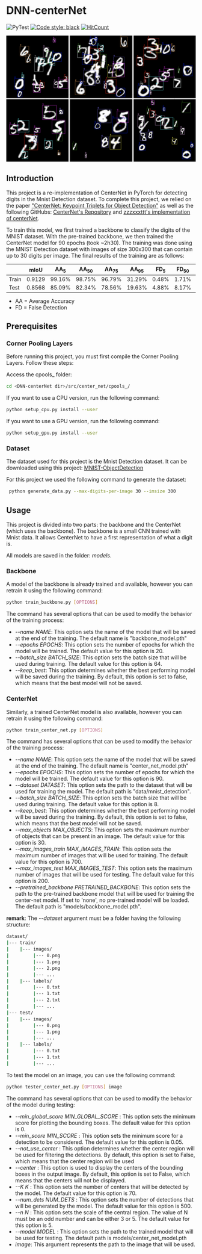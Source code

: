 # DNN-centerNet

![PyTest](https://github.com/yxyfer/DNN-centerNet/actions/workflows/pytest.yml/badge.svg)
[![Code style: black](https://img.shields.io/badge/code%20style-black-000000.svg)](https://github.com/psf/black)
[![HitCount](https://hits.dwyl.com/yxyfer/DNN-centerNet.svg?style=flat-square)](http://hits.dwyl.com/yxyfer/DNN-centerNet)

![alt text](images/image.png "Mnist Detection example")

## Introduction

This project is a re-implementation of CenterNet in PyTorch for detecting digits in the Mnist Detection dataset. To complete this project, we relied on the paper ["CenterNet: Keypoint Triplets for Object Detection"](https://arxiv.org/pdf/1904.08189.pdf) as well as the following GitHubs: [CenterNet's Repository](https://github.com/Duankaiwen/CenterNet) and [zzzxxxttt's implementation of centerNet](https://github.com/zzzxxxttt/pytorch_simple_CenterNet_47).



To train this model, we first trained a backbone to classify the digits of the MNIST dataset. With the pre-trained backbone, we then trained the CenterNet model for 90 epochs (took ~2h30). The training was done using the MNIST Detection dataset with images of size 300x300 that can contain up to 30 digits per image. The final results of the training are as follows:


|       | mIoU   | AA<sub>5</sub> | AA<sub>50</sub>  | AA<sub>75</sub> | AA<sub>95</sub> | FD<sub>5</sub> | FD<sub>50</sub> | FD<sub>75</sub> | FD<sub>95</sub> |
| ----- | ------ | ------- | ------- | ------- | ------- | ------- | ------ | ------ | ------- |
| Train | 0.9129 | 99.16%  | 98.75%  | 96.79%  | 31.29%  | 0.48%   | 1.71%  | 3.76%  | 68.90%  |
| Test  | 0.8568 | 85.09%  | 82.34%  | 78.56%  | 19.63%  | 4.88%   | 8.17%  | 12.65% | 78.10%  |

- AA = Average Accuracy
- FD = False Detection

## Prerequisites

### Corner Pooling Layers

Before running this project, you must first compile the Corner Pooling Layers. Follow these steps:

Access the cpools\_ folder:

```bash
cd <DNN-centerNet dir>/src/center_net/cpools_/
```

If you want to use a CPU version, run the following command:
```bash
python setup_cpu.py install --user
```

If you want to use a GPU version, run the following command:
```bash
python setup_gpu.py install --user
```

### Dataset

The dataset used for this project is the Mnist Detection dataset. It can be downloaded using this project: [MNIST-ObjectDetection](https://github.com/hukkelas/MNIST-ObjectDetection)

For this project we used the following command to generate the dataset:

```bash
 python generate_data.py --max-digits-per-image 30 --imsize 300
```

## Usage

This project is divided into two parts: the backbone and the CenterNet (which uses the backbone). The backbone is a small CNN trained with Mnist data. It allows CenterNet to have a first representation of what a digit is.

All models are saved in the folder: _models_.

### Backbone

A model of the backbone is already trained and available, however you can retrain it using the following command:
```bash
python train_backbone.py [OPTIONS]
```
The command has several options that can be used to modify the behavior of the training process:

- _--name NAME_: This option sets the name of the model that will be saved at the end of the training. The default name is "backbone_model.pth"
- _--epochs EPOCHS_: This option sets the number of epochs for which the model will be trained. The default value for this option is 20.
- _--batch_size BATCH_SIZE_: This option sets the batch size that will be used during training. The default value for this option is 64.
- _--keep_best_: This option determines whether the best performing model will be saved during the training. By default, this option is set to false, which means that the best model will not be saved.

### CenterNet

Similarly, a trained CenterNet model is also available, however you can retrain it using the following command:
```bash
python train_center_net.py [OPTIONS]
```
The command has several options that can be used to modify the behavior of the training process:

- _--name NAME_: This option sets the name of the model that will be saved at the end of the training. The default name is "center_net_model.pth"
- _--epochs EPOCHS_: This option sets the number of epochs for which the model will be trained. The default value for this option is 90.
- _--dataset DATASET_: This option sets the path to the dataset that will be used for training the model. The default path is "data/mnist_detection".
- _--batch_size BATCH_SIZE_: This option sets the batch size that will be used during training. The default value for this option is 8.
- _--keep_best_: This option determines whether the best performing model will be saved during the training. By default, this option is set to false, which means that the best model will not be saved.
- _--max_objects MAX_OBJECTS_: This option sets the maximum number of objects that can be present in an image. The default value for this option is 30.
- _--max_images_train MAX_IMAGES_TRAIN_: This option sets the maximum number of images that will be used for training. The default value for this option is 700.
- _--max_images_test MAX_IMAGES_TEST_: This option sets the maximum number of images that will be used for testing. The default value for this option is 200.
- _--pretrained_backbone PRETRAINED_BACKBONE_: This option sets the path to the pre-trained backbone model that will be used for training the center-net model. If set to 'none', no pre-trained model will be loaded. The default path is "models/backbone_model.pth".


**remark**:
The _--dataset_ argument must be a folder having the following structure:

```bash
dataset/
|--- train/
|    |--- images/
|         |--- 0.png
|         |--- 1.png
|         |--- 2.png
|         |--- ...
|    |--- labels/
|         |--- 0.txt
|         |--- 1.txt
|         |--- 2.txt
|         |--- ...
|--- test/
|    |--- images/
|         |--- 0.png
|         |--- 1.png
|         |--- ...
|    |--- labels/
|         |--- 0.txt
|         |--- 1.txt
|         |--- ...
```

To test the model on an image, you can use the following command:
```bash
python tester_center_net.py [OPTIONS] image
```
The command has several options that can be used to modify the behavior of the model during testing: 

- _--min_global_score MIN_GLOBAL_SCORE_ : This option sets the minimum score for plotting the bounding boxes. The default value for this option is 0.
- _--min_score MIN_SCORE_ : This option sets the minimum score for a detection to be considered. The default value for this option is 0.05.
- _--not_use_center_ : This option determines whether the center region will be used for filtering the detections. By default, this option is set to False, which means that the center region will be used
- _--center_ : This option is used to display the centers of the bounding boxes in the output image. By default, this option is set to False, which means that the centers will not be displayed.
- _--K K_ : This option sets the number of centers that will be detected by the model. The default value for this option is 70.
- _--num_dets NUM_DETS_ : This option sets the number of detections that will be generated by the model. The default value for this option is 500.
- _--n N_ : This option sets the scale of the central region. The value of N must be an odd number and can be either 3 or 5. The default value for this option is 5.
- _--model MODEL_ : This option sets the path to the trained model that will be used for testing. The default path is models/center_net_model.pth
- _image_: This argument represents the path to the image that will be used.
